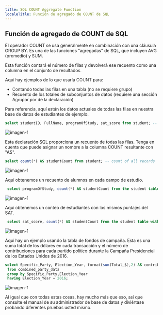 ```yaml
---
title: SQL COUNT Aggregate Function
localeTitle: Función de agregado de COUNT de SQL
---
```

## Función de agregado de COUNT de SQL

El operador COUNT se usa generalmente en combinación con una cláusula GROUP BY. Es una de las funciones "agregadas" de SQL, que incluyen AVG (promedio) y SUM.

Esta función contará el número de filas y devolverá ese recuento como una columna en el conjunto de resultados.

Aquí hay ejemplos de lo que usaría COUNT para:

*   Contando todas las filas en una tabla (no se requiere grupo)
*   Recuento de los totales de subconjuntos de datos (requiere una sección Agrupar por de la declaración)

Para referencia, aquí están los datos actuales de todas las filas en nuestra base de datos de estudiantes de ejemplo.

```sql
select studentID, FullName, programOfStudy, sat_score from student; -- all records with fields of interest 
```

![imagen-1](https://github.com/SteveChevalier/guide-images/blob/master/count01.JPG?raw=true)

Esta declaración SQL proporciona un recuento de todas las filas. Tenga en cuenta que puede asignar un nombre a la columna COUNT resultante con "AS".

```sql
select count(*) AS studentCount from student; -- count of all records 
```

![imagen-1](https://github.com/SteveChevalier/guide-images/blob/master/count02.JPG?raw=true)

Aquí obtenemos un recuento de alumnos en cada campo de estudio.

```sql
 select programOfStudy, count(*) AS studentCount from the student table with a group by programOfStudy; 
```

![imagen-1](https://github.com/SteveChevalier/guide-images/blob/master/count03.JPG?raw=true)

Aquí obtenemos un conteo de estudiantes con los mismos puntajes del SAT.

```sql
 select sat_score, count(*) AS studentCount from the student table with a group by sat_score; 
```

![imagen-1](https://github.com/SteveChevalier/guide-images/blob/master/count04.JPG?raw=true)

Aquí hay un ejemplo usando la tabla de fondos de campaña. Esta es una suma total de los dólares en cada transacción y el número de contribuciones para cada partido político durante la Campaña Presidencial de los Estados Unidos de 2016.

```sql
select Specific_Party, Election_Year, format(sum(Total_$),2) AS contribution$Total, count(*) AS numberOfContributions 
 from combined_party_data 
 group by Specific_Party,Election_Year 
 having Election_Year = 2016; 
```

![imagen-1](https://github.com/SteveChevalier/guide-images/blob/master/count05.JPG?raw=true)

Al igual que con todas estas cosas, hay mucho más que eso, así que consulte el manual de su administrador de base de datos y diviértase probando diferentes pruebas usted mismo.
